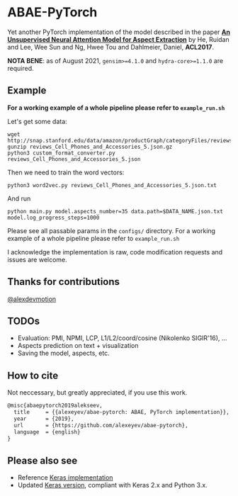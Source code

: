 # ABAE-PyTorch

Yet another PyTorch implementation of the model described in the paper [**An Unsupervised Neural Attention Model for Aspect Extraction**](https://aclweb.org/anthology/papers/P/P17/P17-1036/) by He, Ruidan and  Lee, Wee Sun  and  Ng, Hwee Tou  and  Dahlmeier, Daniel, **ACL2017**.

**NOTA BENE**: as of August 2021, `gensim>=4.1.0` and `hydra-core>=1.1.0` are required.

## Example

**For a working example of a whole pipeline please refer to `example_run.sh`**

Let's get some data:

```
wget http://snap.stanford.edu/data/amazon/productGraph/categoryFiles/reviews_Cell_Phones_and_Accessories_5.json.gz
gunzip reviews_Cell_Phones_and_Accessories_5.json.gz    
python3 custom_format_converter.py reviews_Cell_Phones_and_Accessories_5.json
```

Then we need to train the word vectors:
    
```
python3 word2vec.py reviews_Cell_Phones_and_Accessories_5.json.txt
```
And run 

```
python main.py model.aspects_number=35 data.path=$DATA_NAME.json.txt model.log_progress_steps=1000
```

Please see all passable params in the `configs/` directory. For a working example of a whole pipeline 
please refer to `example_run.sh` 

I acknowledge the implementation is raw, code modification requests and issues are welcome.

## Thanks for contributions
[@alexdevmotion](https://github.com/alexdevmotion)

## TODOs

* Evaluation: PMI, NPMI, LCP, L1/L2/coord/cosine (Nikolenko SIGIR'16), ...
* Aspects prediction on text + visualization
* Saving the model, aspects, etc.

## How to cite

Not neccessary, but greatly appreciated, if you use this work.

```latex
@misc{abaepytorch2019alekseev,
  title     = {{alexeyev/abae-pytorch: ABAE, PyTorch implementation}},
  year      = {2019},
  url       = {https://github.com/alexeyev/abae-pytorch},
  language  = {english}
}
```

## Please also see

* Reference [Keras implementation](https://github.com/ruidan/Unsupervised-Aspect-Extraction)
* Updated [Keras version](https://github.com/madrugado/Attention-Based-Aspect-Extraction), compliant with Keras 2.x and Python 3.x.
